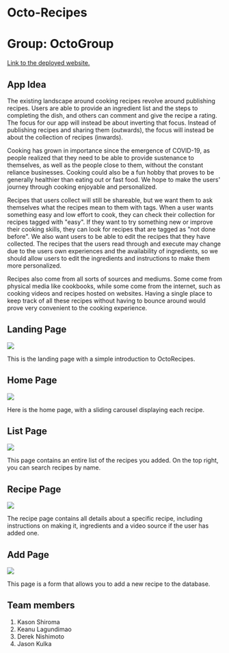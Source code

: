 # Octo-Recipes
# Group: OctoGroup

[Link to the deployed website.](https://octo-recipes.meteorapp.com/#/)

## App Idea
The existing landscape around cooking recipes revolve around publishing recipes. Users are able to provide an ingredient list and the steps to completing the dish, and others can comment and give the recipe a rating. The focus for our app will instead be about inverting that focus. Instead of publishing recipes and sharing them (outwards), the focus will instead be about the collection of recipes (inwards).

Cooking has grown in importance since the emergence of COVID-19, as people realized that they need to be able to provide sustenance to themselves, as well as the people close to them, without the constant reliance businesses. Cooking could also be a fun hobby that proves to be generally healthier than eating out or fast food. We hope to make the users' journey through cooking enjoyable and personalized.

Recipes that users collect will still be shareable, but we want them to ask themselves what the recipes mean to them with tags. When a user wants something easy and low effort to cook, they can check their collection for recipes tagged with "easy". If they want to try something new or improve their cooking skills, they can look for recipes that are tagged as "not done before". We also want users to be able to edit the recipes that they have collected. The recipes that the users read through and execute may change due to the users own experiences and the availability of ingredients, so we should allow users to edit the ingredients and instructions to make them more personalized. 

Recipes also come from all sorts of sources and mediums. Some come from physical media like cookbooks, while some come from the internet, such as cooking videos and recipes hosted on websites. Having a single place to keep track of all these recipes without having to bounce around would prove very convenient to the cooking experience. 

## Landing Page

<img class="ui image" src="../images/landingpage.png">

This is the landing page with a simple introduction to OctoRecipes.

## Home Page

<img class="ui image" src="../images/homepage.png">

Here is the home page, with a sliding carousel displaying each recipe. 

## List Page

<img class="ui image" src="../images/listpage.png">

This page contains an entire list of the recipes you added. On the top right, you can search recipes by name.

## Recipe Page

<img class="ui image" src="../images/recipepage.png">

The recipe page contains all details about a specific recipe, including instructions on making it, ingredients and a video source if the user has added one.

## Add Page

<img class="ui image" src="../images/addpage.png">

This page is a form that allows you to add a new recipe to the database. 

## Team members
1. Kason Shiroma
2. Keanu Lagundimao
3. Derek Nishimoto
4. Jason Kulka
